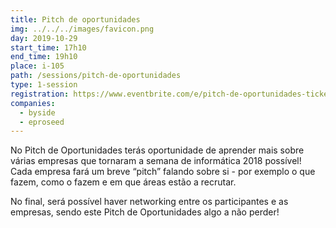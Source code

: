```yaml
---
title: Pitch de oportunidades
img: ../../../images/favicon.png
day: 2019-10-29
start_time: 17h10
end_time: 19h10
place: i-105
path: /sessions/pitch-de-oportunidades
type: 1-session
registration: https://www.eventbrite.com/e/pitch-de-oportunidades-tickets-51634552336
companies:
  - byside
  - eproseed
---
```


No Pitch de Oportunidades terás oportunidade de aprender mais sobre várias empresas que tornaram a semana de informática 2018 possível! Cada empresa fará um breve “pitch” falando sobre si - por exemplo o que fazem, como o fazem e em que áreas estão a recrutar.

No final, será possível haver networking entre os participantes e as empresas, sendo este Pitch de Oportunidades algo a não perder!
